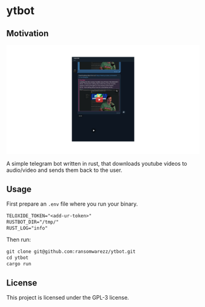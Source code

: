 # ytbot

## Motivation

![Telegram](./telegram.png)

A simple telegram bot written in rust,
that downloads youtube videos to audio/video and sends them back to the user.

## Usage

First prepare an `.env` file where you run your binary.
```
TELOXIDE_TOKEN="<add-ur-token>"
RUSTBOT_DIR="/tmp/"
RUST_LOG="info"
```

Then run:

```
git clone git@github.com:ransomwarezz/ytbot.git
cd ytbot
cargo run
```

## License

This project is licensed under the GPL-3 license.
